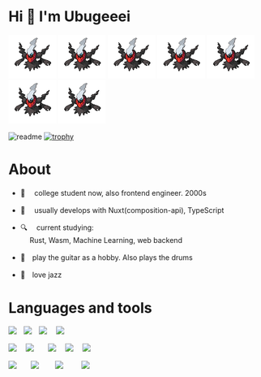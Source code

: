 # Hi :wave: I'm Ubugeeei
![darkrai](https://raw.githubusercontent.com/PokeAPI/sprites/master/sprites/pokemon/versions/generation-v/black-white/animated/491.gif)
![darkrai](https://raw.githubusercontent.com/PokeAPI/sprites/master/sprites/pokemon/versions/generation-v/black-white/animated/491.gif)
![darkrai](https://raw.githubusercontent.com/PokeAPI/sprites/master/sprites/pokemon/versions/generation-v/black-white/animated/491.gif)
![darkrai](https://raw.githubusercontent.com/PokeAPI/sprites/master/sprites/pokemon/versions/generation-v/black-white/animated/491.gif)
![darkrai](https://raw.githubusercontent.com/PokeAPI/sprites/master/sprites/pokemon/versions/generation-v/black-white/animated/491.gif)
![darkrai](https://raw.githubusercontent.com/PokeAPI/sprites/master/sprites/pokemon/versions/generation-v/black-white/animated/491.gif)
![darkrai](https://raw.githubusercontent.com/PokeAPI/sprites/master/sprites/pokemon/versions/generation-v/black-white/animated/491.gif)
<!-- ![darkrai](https://raw.githubusercontent.com/PokeAPI/sprites/master/sprites/pokemon/versions/generation-v/black-white/animated/493.gif) -->
<!--  ![darkrai](https://raw.githubusercontent.com/PokeAPI/sprites/master/sprites/pokemon/versions/generation-v/black-white/animated/384.gif) -->
<!-- ![darkrai](https://raw.githubusercontent.com/PokeAPI/sprites/master/sprites/pokemon/versions/generation-v/black-white/animated/249.gif) -->
<!--  ![darkrai](https://raw.githubusercontent.com/PokeAPI/sprites/master/sprites/pokemon/versions/generation-v/black-white/animated/150.gif) -->
<!-- ![darkrai](https://raw.githubusercontent.com/PokeAPI/sprites/master/sprites/pokemon/versions/generation-v/black-white/animated/483.gif) -->
<!-- ![darkrai](https://raw.githubusercontent.com/PokeAPI/sprites/master/sprites/pokemon/versions/generation-v/black-white/animated/643.gif)-->
<!-- ![darkrai](https://raw.githubusercontent.com/PokeAPI/sprites/master/sprites/pokemon/versions/generation-v/black-white/animated/386.gif)-->
 ![readme](https://user-images.githubusercontent.com/71201308/99968993-3844fe00-2ddd-11eb-90c0-972f25ad58ce.png)
 [![trophy](https://github-profile-trophy.vercel.app/?username=ubugeeei)](https://github.com/ryo-ma/github-profile-trophy)

# About 
-  :pencil: 　college student now,  also frontend engineer. 2000s
-  :muscle: 　usually develops with Nuxt(composition-api), TypeScript  
  
-  :mag: 　current studying:  
        　  Rust, Wasm, Machine Learning, web backend
  
  
- :guitar:　play the guitar as a hobby. Also plays the drums
-  :saxophone:　love jazz
# Languages and tools
<img src="https://cdn.svgporn.com/logos/typescript-icon.svg" width="40px">　<img src="https://cdn.svgporn.com/logos/rust.svg" width="40px">　<img src="https://cdn.svgporn.com/logos/python.svg" width="40px"> 　<img src="https://cdn.svgporn.com/logos/haskell-icon.svg" width="40px">

<img src="https://cdn.svgporn.com/logos/vue.svg" width="40px">　 <img src="https://cdn.svgporn.com/logos/nuxt-icon.svg" width="40px">　　<img src="https://cdn.svgporn.com/logos/react.svg" width="40px">　 <img src="https://cdn.svgporn.com/logos/nextjs.svg" width="60px"> 　<img src="https://cdn.svgporn.com/logos/django-icon.svg" width="30px">

<img src="https://cdn.svgporn.com/logos/aws.svg" width="60px">　　<img src="https://cdn.svgporn.com/logos/firebase.svg" width="30px">　　 <img src="https://cdn.svgporn.com/logos/graphql.svg" width="30px"> 　　 <img src="https://cdn.svgporn.com/logos/docker.svg" width="100px">

